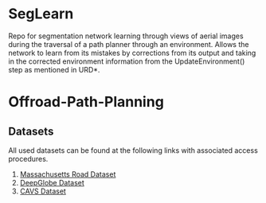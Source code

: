 # SegLearn
Repo for segmentation network learning through views of aerial images during the traversal of a path planner through an environment. Allows the network to learn from its mistakes by corrections from its output and taking in the corrected environment information from the UpdateEnvironment() step as mentioned in URD*.

# Offroad-Path-Planning

## Datasets

All used datasets can be found at the following links with associated access procedures. 

1. [Massachusetts Road Dataset](https://www.kaggle.com/datasets/balraj98/massachusetts-roads-dataset)
2. [DeepGlobe Dataset](https://www.kaggle.com/datasets/balraj98/deepglobe-road-extraction-dataset)
3. [CAVS Dataset](https://www.kaggle.com/datasets/mitrashaswata/msstate-cavs-off-road-aerial-images)
